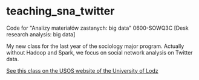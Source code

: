 # teaching_sna_twitter
Code for "Analizy materiałów zastanych: big data" 0600-SOWQ3C [Desk research analysis: big data]

My new class for the last year of the sociology major program. Actually without Hadoop and Spark, we focus on social network analysis on Twitter data.


[See this class on the USOS website of the University of Lodz](https://usosweb.uni.lodz.pl/kontroler.php?_action=katalog2/przedmioty/pokazPrzedmiot&kod=0600-SOWQ3C)
